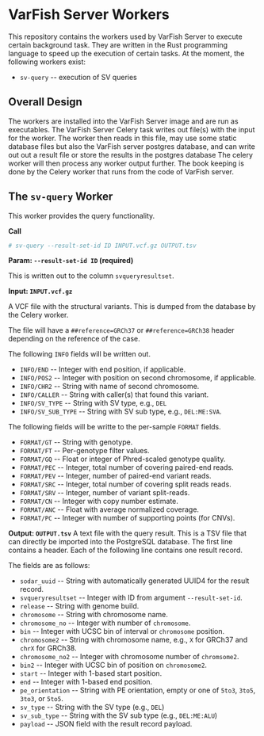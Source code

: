 # VarFish Server Workers

This repository contains the workers used by VarFish Server to execute certain background task.
They are written in the Rust programming language to speed up the execution of certain tasks.
At the moment, the following workers exist:

- `sv-query` -- execution of SV queries

## Overall Design

The workers are installed into the VarFish Server image and are run as executables.
The VarFish Server Celery task writes out file(s) with the input for the worker.
The worker then reads in this file, may use some static database files but also the VarFish server postgres database, and can write out out a result file or store the results in the postgres database
The celery worker will then process any worker output further.
The book keeping is done by the Celery worker that runs from the code of VarFish server.

## The `sv-query` Worker

This worker provides the query functionality.

**Call**

```bash
# sv-query --result-set-id ID INPUT.vcf.gz OUTPUT.tsv
```

**Param: `--result-set-id ID` (required)**

This is written out to the column `svqueryresultset`.

**Input: `INPUT.vcf.gz`**

A VCF file with the structural variants.
This is dumped from the database by the Celery worker.

The file will have a `##reference=GRCh37` or `##reference=GRCh38` header depending on the reference of the case.

The following `INFO` fields will be written out.

- `INFO/END` -- Integer with end position, if applicable.
- `INFO/POS2` -- Integer with position on second chromosome, if applicable.
- `INFO/CHR2` -- String with name of second chromosome.
- `INFO/CALLER` -- String with caller(s) that found this variant.
- `INFO/SV_TYPE` -- String with SV type, e.g., `DEL`
- `INFO/SV_SUB_TYPE` -- String with SV sub type, e.g., `DEL:ME:SVA`.

The following fields will be writte to the per-sample `FORMAT` fields.

- `FORMAT/GT` -- String with genotype.
- `FORMAT/FT` -- Per-genotype filter values.
- `FORMAT/GQ` -- Float or integer of Phred-scaled genotype quality.
- `FORMAT/PEC` -- Integer, total number of covering paired-end reads.
- `FORMAT/PEV` -- Integer, number of paired-end variant reads.
- `FORMAT/SRC` -- Integer, total number of covering split reads reads.
- `FORMAT/SRV` -- Integer, number of variant split-reads.
- `FORMAT/CN` -- Integer with copy number estimate.
- `FORMAT/ANC` -- Float with average normalized coverage.
- `FORMAT/PC` -- Integer with number of supporting points (for CNVs).

**Output: `OUTPUT.tsv`**
A text file with the query result.
This is a TSV file that can directly be imported into the PostgreSQL database.
The first line contains a header.
Each of the following line contains one result record.

The fields are as follows:

- `sodar_uuid` -- String with automatically generated UUID4 for the result record.
- `svqueryresultset` -- Integer with ID from argument `--result-set-id`.
- `release` -- String with genome build.
- `chromosome` -- String with chromosome name.
- `chromosome_no` -- Integer with number of `chromosome`.
- `bin` -- Integer with UCSC bin of interval or `chromosome` position.
- `chromosome2` -- String with chromosome name, e.g., `X` for GRCh37 and `chrX` for GRCh38.
- `chromosome_no2` -- Integer with chromosome number of `chromsome2`.
- `bin2` -- Integer with UCSC bin of position on `chromosome2`.
- `start` -- Integer with 1-based start position.
- `end` -- Integer with 1-based end position.
- `pe_orientation` -- String with PE orientation, empty or one of `5to3`, `3to5`, `3to3`, or `5to5`.
- `sv_type` -- String with the SV type (e.g., `DEL`)
- `sv_sub_type` -- String with the SV sub type (e.g., `DEL:ME:ALU`)
- `payload` -- JSON field with the result record payload.